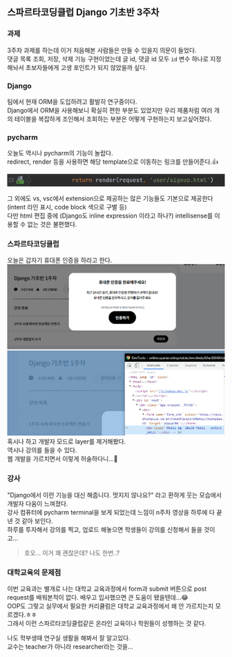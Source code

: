 ## 스파르타코딩클럽 Django 기초반 3주차

### 과제
3주차 과제를 하는데 이거 처음해본 사람들은 만들 수 있을지 의문이 들었다.  
댓글 목록 조회, 저장, 삭제 기능 구현이었는데 글 id, 댓글 id 모두 `id` 변수 하나로 지정해놔서 초보자들에게 고생 포인트가 되지 않았을까 싶다.  

### Django
팀에서 현재 ORM을 도입하려고 활발히 연구중이다.  
Django에서 ORM을 사용해보니 확실히 편한 부분도 있었지만 우리 제품처럼 여러 개의 테이블을 복잡하게 조인해서 조회하는 부분은 어떻게 구현하는지 보고싶어졌다.  

### pycharm
오늘도 역시나 pycharm의 기능이 놀랍다.  
redirect, render 등을 사용하면 해당 template으로 이동하는 링크를 만들어준다.👍  

![](./images/icon.png)

그 외에도 vs, vsc에서 extension으로 제공하는 많은 기능들도 기본으로 제공한다(intent 라인 표시, code block 색으로 구별 등)    
다만 html 편집 중에 (Django도 inline expression 이라고 하나?) intellisense를 이용할 수 없는 것은 불편했다.  

### 스파르타코딩클럽
오늘은 갑자기 휴대폰 인증을 하라고 한다.  
![](./images/cellphone.png)
![](./images/layer.png)
혹시나 하고 개발자 모드로 layer를 제거해봤다.  
역시나 강의를 들을 수 있다.  
웹 개발을 가르치면서 이렇게 허술하다니...🤣  

### 강사
"Django에서 이런 기능을 대신 해줍니다. 멋지지 않나요?" 라고 환하게 웃는 모습에서 개발자 다움이 느껴졌다.  
강사 컴퓨터에 pycharm terminal을 보게 되었는데 느낌이 n주차 영상을 하루에 다 끝낸 것 같아 보인다.  
하루를 투자해서 강의를 찍고, 업로드 해놓으면 학생들이 강의를 신청해서 들을 것이고...  
>호오... 이거 꽤 괜찮은데? 나도 한번..?

### 대학교육의 문제점
이번 교육과는 별개로 나는 대학교 교육과정에서 form과 submit 버튼으로 post request를 배워본적이 없다. 배우고 입사했으면 큰 도움이 됐을텐데...😂  
OOP도 그렇고 실무에서 필요한 커리큘럼은 대학교 교육과정에서 왜 안 가르치는지 모르겠다.ㅎㅎ  
그래서 이런 스파르타코딩클럽같은 온라인 교육이나 학원들이 성행하는 것 같다.  

나도 학부생때 연구실 생활을 해봐서 잘 알고있다.  
교수는 teacher가 아니라 researcher라는 것을...